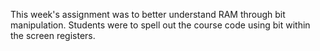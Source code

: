 <p>
This week's assignment was to better understand RAM through bit manipulation. Students were to spell out the course code using bit within the screen registers.
</p>
